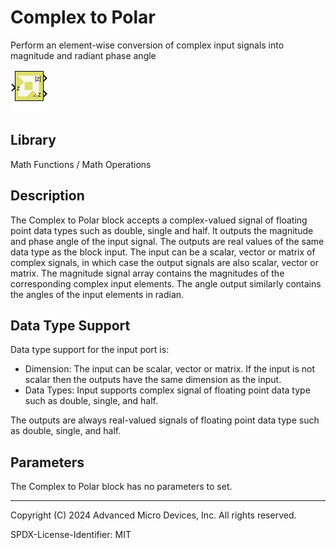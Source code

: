 # Complex to Polar

Perform an element-wise conversion of complex input signals into
magnitude and radiant phase angle


![](./Images/block.png)

## Library

Math Functions / Math Operations

## Description

The Complex to Polar block accepts a complex-valued signal of floating
point data types such as double, single and half. It outputs the
magnitude and phase angle of the input signal. The outputs are real
values of the same data type as the block input. The input can be a
scalar, vector or matrix of complex signals, in which case the output
signals are also scalar, vector or matrix. The magnitude signal array
contains the magnitudes of the corresponding complex input elements. The
angle output similarly contains the angles of the input elements in
radian.

## Data Type Support

Data type support for the input port is:

- Dimension: The input can be scalar, vector or matrix. If the input is
  not scalar then the outputs have the same dimension as the input.
- Data Types: Input supports complex signal of floating point data type
  such as double, single, and half.

The outputs are always real-valued signals of floating point data type
such as double, single, and half.

## Parameters

The Complex to Polar block has no parameters to set.

--------------
Copyright (C) 2024 Advanced Micro Devices, Inc.
All rights reserved.

SPDX-License-Identifier: MIT
